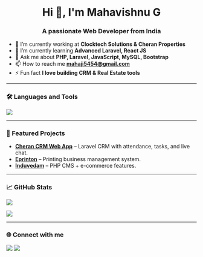 <h1 align="center">Hi 👋, I'm Mahavishnu G</h1>
<h3 align="center">A passionate Web Developer from India</h3>

- 🔭 I’m currently working at **Clocktech Solutions & Cheran Properties**
- 🌱 I’m currently learning **Advanced Laravel, React JS**
- 💬 Ask me about **PHP, Laravel, JavaScript, MySQL, Bootstrap**
- 📫 How to reach me **mahaji5454@gmail.com**
- ⚡ Fun fact **I love building CRM & Real Estate tools**

---

### 🛠 Languages and Tools
<p>
  <img src="https://skillicons.dev/icons?i=html,css,bootstrap,js,jquery,php,laravel,mysql,react,firebase" />
</p>

---

### 📌 Featured Projects
- **[Cheran CRM Web App](https://app.cheransoftwares.com/login)** – Laravel CRM with attendance, tasks, and live chat.
- **[Eprinton](#)** – Printing business management system.
- **[Induvedam](https://eshopon.co.in/login)** – PHP CMS + e-commerce features.

---

### 📈 GitHub Stats
<p>
  <img src="https://github-readme-stats.vercel.app/api?username=mvish-dev&show_icons=true&theme=tokyonight" />
</p>
<p>
  <img src="https://github-readme-stats.vercel.app/api/top-langs/?username=mvish-dev&layout=compact&theme=tokyonight" />
</p>

---

### 🌐 Connect with me
<p>
  <a href="https://linkedin.com/in/YOUR-LINK" target="blank"><img src="https://skillicons.dev/icons?i=linkedin" /></a>
  <a href="mailto:mahaji5454@gmail.com"><img src="https://skillicons.dev/icons?i=gmail" /></a>
</p>
